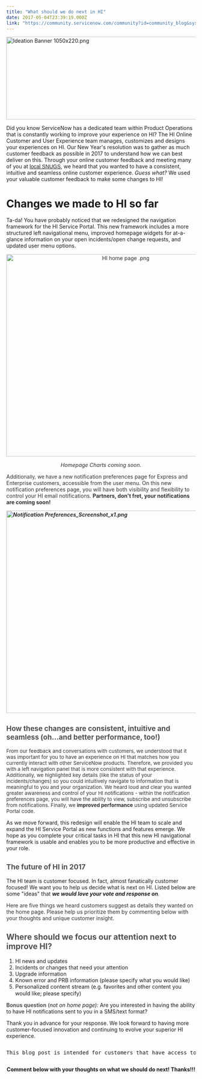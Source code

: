 ```yaml
---
title: "What should we do next in HI"
date: 2017-05-04T23:39:19.000Z
link: "https://community.servicenow.com/community?id=community_blog&sys_id=79ec6e65dbd0dbc01dcaf3231f961931"
---
```

<p><img   alt="Ideation Banner 1050x220.png" class="image-3 jive-image" src="ac59a33ddbd493041dcaf3231f9619c9.iix" style="width: 1050px; height: 220px;"/></p><p style="text-align: left;">Did you know ServiceNow has a dedicated team within Product Operations that is constantly working to improve your experience on HI? The HI Online Customer and User Experience team manages, customizes and designs your experiences on HI. Our New Year's resolution was to gather as much customer feedback as possible in 2017 to understand how we can best deliver on this. Through your online customer feedback and meeting many of you at <a title="" _jive_internal="true" href="/community?id=community_forum&sys_id=1e295a2ddbd897c068c1fb651f9619ca" style="font-family: Arial;">local SNUGS</a>, we heard that you wanted to have a consistent, intuitive and seamless online customer experience. <em>Guess what?</em> We used your valuable customer feedback to make some changes to HI!</p><p></p><h1>Changes we made to HI so far</h1><p style="text-align: left;">Ta-da! You have probably noticed that we redesigned the navigation framework for the HI Service Portal. This new framework includes a more structured left navigational menu, improved homepage widgets for at-a-glance information on your open incidents/open change requests, and updated user menu options.</p><p style="text-align: center;"><span style="color: #303030;"><img   alt="HI home page .png" class="image-4 jive-image" src="f1d504c2db5c5fc068c1fb651f9619bc.iix" style="width: 620px; height: 538px;"/><br/></span></p><p style="text-align: center;"><em style="color: #303030;">Homepage Charts coming soon.</em></p><p style="text-align: center;"></p><p><span style="color: #303030;">Additio<span style="font-size: 10pt;">nally, we have a new n</span>otification preferences page for Express and Enterprise customers, accessible from the user menu. On this new notification preferences page, you will have both visibility and flexibility to control your HI email notifications. <strong>Partners, don't fret, your notifications are coming soon!</strong></span></p><p><span style="color: #303030;"><em><strong><img   alt="Notification Preferences_Screenshot_x1.png" class="image-2 jive-image" src="c4190c86dbdc5fc068c1fb651f9619e4.iix" style="width: 620px; height: 538px; display: block; margin-left: auto; margin-right: auto;"/></strong></em></span></p><p style="margin-left: 64.0pt; text-indent: -64.0pt;"></p><h2><span style="font-size: 14pt; color: #505050;">How these changes are consistent, intuitive and seamless (oh...and better performance, too!)</span></h2><p><span style="color: #303030; font-size: 10pt;">From our feedback and conversations with customers, we understood that it was important for you to have an experience on HI that matches how you currently interact with other ServiceNow products. Therefore, we provided you with a left navigation panel that is more consistent with that experience. Additionally, we highlighted key details (like the status of your incidents/changes) so you could intuitively navigate to information that is meaningful to you and your organization. We heard loud and clear you wanted greater awareness and control of your HI notifications - within the notification preferences page, you will have the ability to view, subscribe and unsubscribe from notifications. Finally, we <strong>improved performance</strong> using updated Service Portal code.</span></p><p></p><p>As we move forward, this redesign will enable the HI team to scale and expand the HI Service Portal as new functions and features emerge. We hope as you complete your critical tasks in HI that this new HI navigational framework is usable and enables you to be more productive and effective in your role.</p><p></p><h2><span style="font-size: 14pt; color: #505050;">The future of HI in 2017</span></h2><p>The HI team is customer focused. In fact, almost fanatically customer focused! We want you to help us decide what is next on HI. Listed below are some "ideas" that <em><strong>we would love your vote and response on</strong>.</em></p><p></p><p><span style="color: #303030;">Here are five things we heard customers suggest as details they wanted on the home page. Please help us prioritize them by commenting below with your thoughts and unique customer insight.</span></p><p></p><h2><span style="color: #505050;">Where should we focus our attention next to improve HI?</span></h2><ol><li>HI news and updates</li><li>Incidents or changes that need your attention</li><li>Upgrade information</li><li>Known error and PRB information (please specify what you would like)</li><li><span style="font-size: 11.0pt;">Personalized content stream </span><span class="s1">(e.g. favorites and other content you would like; please specify)</span></li></ol><p></p><p><span style="color: #505050;"><strong>Bonus question</strong> </span>(<em>not on home page): </em>Are you interested in having the ability to have HI notifications sent to you in a SMS/text format?</p><p></p><p>Thank you in advance for your response. We look forward to having more customer-focused innovation and continuing to evolve your superior HI experience.</p><p></p><pre __default_attr="info" __jive_macro_name="alert" alert="info" class="jive_text_macro jive_macro_alert" data-renderedposition="2287.78125_8_1192_43"><p>This blog post is intended for customers that have access to HI. If you are an internal ServiceNow employee, <span style="text-decoration: underline;"><a title="CustomerExperience@ServiceNow.com" href="mailto:HICustomerExperience@ServiceNow.com">please contact us</a></span> if you have suggestions to improve your experience. </p></pre><p></p><p style="text-align: center;"><strong>Comment below with your thoughts on what we should do next! Thanks!!!</strong></p>